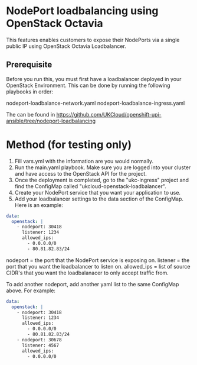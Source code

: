 # NodePort loadbalancing using OpenStack Octavia

This features enables customers to expose their NodePorts via a single public IP using OpenStack Octavia Loadbalancer.

## Prerequisite

Before you run this, you must first have a loadbalancer deployed in your OpenStack Environment. This can be done by running the following playbooks in order:

nodeport-loadbalance-network.yaml
nodeport-loadbalance-ingress.yaml

The can be found in https://github.com/UKCloud/openshift-upi-ansible/tree/nodeport-loadbalancing

# Method (for testing only)

1. Fill vars.yml with the information are you would normally.
2. Run the main.yaml playbook. Make sure you are logged into your cluster and have access to the OpenStack API for the project.
3. Once the deployment is completed, go to the "ukc-ingress" project and find the ConfigMap called "ukcloud-openstack-loadbalancer".
4. Create your NodePort service that you want your application to use. 
4. Add your loadbalancer settings to the data section of the ConfigMap. Here is an example:

```yaml
data:
  openstack: |
    - nodeport: 30418
      listener: 1234
      allowed_ips:
        - 0.0.0.0/0
        - 80.81.82.83/24
```

nodeport = the port that the NodePort service is exposing on. 
listener = the port that you want the loadbalancer to listen on.
allowed_ips = list of source CIDR's that you want the loadbalanacer to only accept traffic from.

To add another nodeport, add another yaml list to the same ConfigMap above. For example:

```yaml
data:
  openstack: |
    - nodeport: 30418
      listener: 1234
      allowed_ips:
        - 0.0.0.0/0
        - 80.81.82.83/24
    - nodeport: 30678
      listener: 4567
      allowed_ips:
        - 0.0.0.0/0
```
    